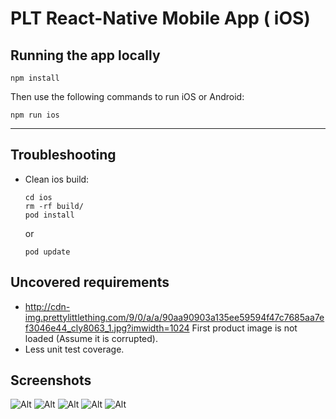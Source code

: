 # PLT React-Native Mobile App ( iOS)

## Running the app locally

```console
npm install
```

Then use the following commands to run iOS or Android:

```console
npm run ios
```
---

## Troubleshooting

* Clean ios build:

    ```console
    cd ios
    rm -rf build/
    pod install
    ```

    or

    ```console
    pod update
    ```

## Uncovered requirements
* http://cdn-img.prettylittlething.com/9/0/a/a/90aa90903a135ee59594f47c7685aa7ef3046e44_cly8063_1.jpg?imwidth=1024 First product image is not loaded (Assume it is corrupted).
* Less unit test coverage.

## Screenshots

![Alt](https://raw.githubusercontent.com/daya-cd/plt-test/master/screenshots/1.png)
![Alt](https://raw.githubusercontent.com/daya-cd/plt-test/master/screenshots/2.png)
![Alt](https://raw.githubusercontent.com/daya-cd/plt-test/master/screenshots/3.png)
![Alt](https://raw.githubusercontent.com/daya-cd/plt-test/master/screenshots/4.png)
![Alt](https://raw.githubusercontent.com/daya-cd/plt-test/master/screenshots/5.png)

